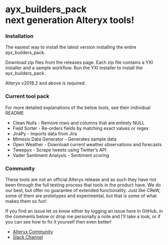 # ayx_builders_pack</br>next generation Alteryx tools!
### Installation

The easiest way to install the latest version installing the entire ayx_builders_pack.

Download zip files from the releases page. Each zip file contains a YXI installer and a sample workflow. Run the YXI installer to install the ayx_builders_pack.
 
Alteryx v2018.2 and above is required.

### Current tool pack
For more detailed explanations of the below tools, see their individual README
* Clean Nulls - Remove rows and columns that are entirely NULL
* Field Sorter - Re-orders fields by matching exact values or regex
* JiraPy - Imports data from Jira
* Mimesis Data Generator - Generates sample data
* Open Weather - Download current weather observations and forecasts
* Tweepyx - Scrape tweets using Twitter’s API
* Vader Sentiment Analysis - Sentiment scoring

### Community

These tools are not an official Alteryx release and as such they have not been through the full testing process that tools in the product have. We do our best, but offer no guarantee of extended functionality. Just like CReW, some of them are prototypes and experimental, but that is some of what makes them so fun!  

If you find an issue let us know either by logging an issue here in GitHub, in the comments below or drop me personally a note and I'll take a look, or if you can see how to fix it yourself then even better!
 
* [Alteryx Community](https://community.alteryx.com/)
* [Slack Channel](http://ayxbuilders.slack.com/)
 
 
 
